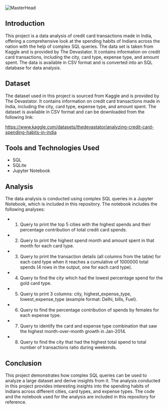 ![MasterHead](https://media.giphy.com/media/EopV0wKH3USE9F7fhe/giphy.gif)

## Introduction

This project is a data analysis of credit card transactions made in India, offering a comprehensive look at the spending habits of Indians across the nation with the help of complex SQL queries. The data set is taken from Kaggle and is provided by The Devastator. It contains information on credit card transactions, including the city, card type, expense type, and amount spent. The data is available in CSV format and is converted into an SQL database for data analysis.

## Dataset

The dataset used in this project is sourced from Kaggle and is provided by The Devastator. It contains information on credit card transactions made in India, including the city, card type, expense type, and amount spent. The dataset is available in CSV format and can be downloaded from the following link:

https://www.kaggle.com/datasets/thedevastator/analyzing-credit-card-spending-habits-in-india

## Tools and Technologies Used

- SQL
- SQLite
- Jupyter Notebook

## Analysis

The data analysis is conducted using complex SQL queries in a Jupyter Notebook, which is included in this repository. The notebook includes the following analyses:

- 1. Query to print the top 5 cities with the highest spends and their percentage contribution of total credit card spends.
- 2. Query to print the highest spend month and amount spent in that month for each card type.
- 3. Query to print the transaction details (all columns from the table) for each card type when it reaches a cumulative of 1000000 total spends (4 rows in the output, one for each card type).
- 4. Query to find the city which had the lowest percentage spend for the gold card type.
- 5. Query to print 3 columns: city, highest_expense_type, lowest_expense_type (example format: Delhi, bills, Fuel).
- 6. Query to find the percentage contribution of spends by females for each expense type.
- 7. Query to identify the card and expense type combination that saw the highest month-over-month growth in Jan-2014.
- 8. Query to find the city that had the highest total spend to total number of transactions ratio during weekends.

## Conclusion

This project demonstrates how complex SQL queries can be used to analyze a large dataset and derive insights from it. The analysis conducted in this project provides interesting insights into the spending habits of Indians across different cities, card types, and expense types. The code and the notebook used for the analysis are included in this repository for reference.
